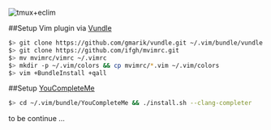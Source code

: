 ![tmux+eclim](https://farm4.staticflickr.com/3913/14701040171_fef78debe0_c.jpg)

##Setup Vim plugin via [Vundle](https://github.com/gmarik/Vundle.vim)
```sh
$> git clone https://github.com/gmarik/vundle.git ~/.vim/bundle/vundle
$> git clone https://github.com/ifgh/mvimrc.git
$> mv mvimrc/vimrc ~/.vimrc
$> mkdir -p ~/.vim/colors && cp mvimrc/*.vim ~/.vim/colors
$> vim +BundleInstall +qall
```

##Setup [YouCompleteMe](https://github.com/Valloric/YouCompleteMe)
```sh
$> cd ~/.vim/bundle/YouCompleteMe && ./install.sh --clang-completer
```

to be continue ...

